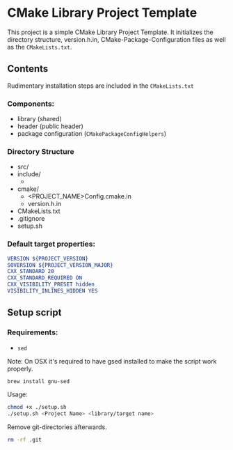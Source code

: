# CMake Library Project Template

This project is a simple CMake Library Project Template.
It initializes the directory structure, version.h.in, CMake-Package-Configuration files as well as the `CMakeLists.txt`.


## Contents

Rudimentary installation steps are included in the `CMakeLists.txt`

### Components:

* library (shared)
* header (public header)
* package configuration (`CMakePackageConfigHelpers`)

### Directory Structure
* src/
* include/
	* <libname>
* cmake/
	* <PROJECT_NAME>Config.cmake.in
	* version.h.in
* CMakeLists.txt
* .gitignore
* setup.sh


### Default target properties:

```cmake
VERSION ${PROJECT_VERSION}
SOVERSION ${PROJECT_VERSION_MAJOR}
CXX_STANDARD 20
CXX_STANDARD_REQUIRED ON
CXX_VISIBILITY_PRESET hidden
VISIBILITY_INLINES_HIDDEN YES
```


## Setup script

### Requirements:
 * `sed`


Note: On OSX it's required to have gsed installed to make the script work properly.
```sh
brew install gnu-sed
```

Usage:
```sh
chmod +x ./setup.sh
./setup.sh <Project Name> <library/target name>
```

Remove git-directories afterwards.

```sh
rm -rf .git
```
